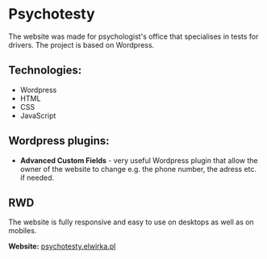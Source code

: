 # Psychotesty

The website was made for psychologist's office that specialises in tests for drivers.
The project is based on Wordpress.

## Technologies:
* Wordpress
* HTML
* CSS
* JavaScript

## Wordpress plugins:
* **Advanced Custom Fields** - very useful Wordpress plugin that allow the owner of the website to change e.g. the phone number, the adress etc. if needed.

## RWD
The website is fully responsive and easy to use on desktops as well as on mobiles.




**Website:** [psychotesty.elwirka.pl](psychotesty.elwirka.pl)

